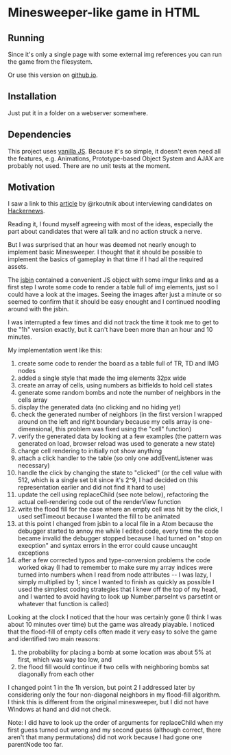 # Minesweeper-like game in HTML

## Running

Since it's only a single page with some external img references you can run the game from the filesystem.

Or use this version on [github.io].

## Installation

Just put it in a folder on a webserver somewhere.


## Dependencies

This project uses [vanilla JS]. Because it's so simple, it doesn't even need all the features, e.g. Animations, Prototype-based Object System and AJAX are probably not used. There are no unit tests at the moment.

## Motivation

I saw a link to this [article] by @rkoutnik about interviewing candidates on [Hackernews].

Reading it, I found myself agreeing with most of the ideas, especially
the part about candidates that were all talk and no action struck a nerve.

But I was surprised that an hour was deemed not nearly enough to
implement basic Minesweeper. I thought that it should be possible to implement
the basics of gameplay in that time if I had all the required assets.

The [jsbin] contained a convenient JS object with some imgur links and
as a first step I wrote some code to render a table full of img elements,
just so I could have a look at the images. Seeing the images after just a
minute or so seemed to confirm that it should be easy enought and I continued
noodling around with the jsbin.

I was interrupted a few times and did not track the time it took me to
get to the "1h" version exactly, but it can't have been more than
an hour and 10 minutes.

My implementation went like this:

1. create some code to render the board as a table full of TR, TD and IMG nodes
2. added a single style that made the img elements 32px wide
3. create an array of cells, using numbers as bitfields to hold cell states
4. generate some random bombs and note the number of neighbors in the cells array
5. display the generated data (no clicking and no hiding yet)
6. check the generated number of neighbors (in the first version I wrapped around on the left and right boundary because my cells array is one-dimensional, this problem was fixed using the "cell" function)
7. verify the generated data by looking at a few examples (the pattern was generated on load, browser reload was used to generate a new state)
8. change cell rendering to initially not show anything
9. attach a click handler to the table (so only one addEventListener was necessary)
10. handle the click by changing the state to "clicked" (or the cell value with 512, which is a single set bit since it's 2^9, I had decided on this representation earlier and did not find it hard to use)
11. update the cell using replaceChild (see note below), refactoring the actual cell-rendering code out of the renderView function
12. write the flood fill for the case where an empty cell was hit by the click, I used setTimeout because I wanted the fill to be animated
13. at this point I changed from jsbin to a local file in a Atom because the debugger started to annoy me while I edited code, every time the code became invalid the debugger stopped because I had turned on "stop on execption" and syntax errors in the error could cause uncaught exceptions
14. after a few corrected typos and type-conversion problems the code worked okay (I had to remember to make sure my array indices were turned into numbers when I read from node attributes -- I was lazy, I simply multiplied by 1; since I wanted to finish as quickly as possible I used the simplest coding strategies that I knew off the top of my head, and I wanted to avoid having to look up Number.parseInt vs parsetInt or whatever that function is called)

Looking at the clock I noticed that the hour was certainly gone (I think I was about 10 minutes over time) but the game was already playable. I noticed that the flood-fill of empty cells often made it very easy to solve the game and identified two main reasons:

1. the probability for placing a bomb at some location was about 5% at first, which was way too low, and
2. the flood fill would continue if two cells with neighboring bombs sat diagonally from each other

I changed point 1 in the 1h version, but point 2 I addressed later by considering only the four non-diagonal neighbors in my flood-fill algorithm. I think this is different from the original minesweeper, but I did not have Windows at hand and did not check.



Note: I did have to look up the order of arguments for replaceChild when
my first guess turned out wrong and my second guess (although correct,
there aren't that many permutations) did not work because I had gone
one parentNode too far.





[article]: http://rkoutnik.com/articles/How-I-Interview.html
[jsbin]: http://jsbin.com/jucesisaki/2/edit?html,js,output
[vanilla JS]: http://vanilla-js.com
[Hackernews]: https://news.ycombinator.com/item?id=10752564
[github.io]: http://hn3000.github.io/minesweep/
